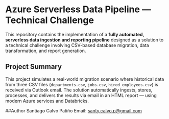 #  Azure Serverless Data Pipeline — Technical Challenge

This repository contains the implementation of a **fully automated, serverless data ingestion and reporting pipeline** designed as a solution to a technical challenge involving CSV-based database migration, data transformation, and report generation.

##  Project Summary

This project simulates a real-world migration scenario where historical data from three CSV files (`departments.csv`, `jobs.csv`, `hired_employees.csv`) is received via Outlook email. The solution automatically ingests, stores, processes, and delivers the results via email in an HTML report — using modern Azure services and Databricks.

##Author
Santiago Calvo Patiño
Email: santy.calvo.p@gmail.com

